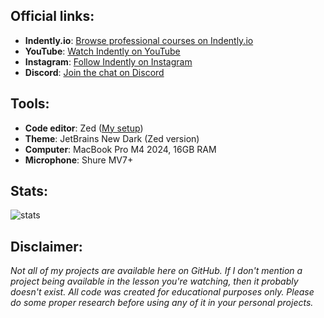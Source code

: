 ## Official links:
- **Indently.io**: [Browse professional courses on Indently.io](https://indently.io)
- **YouTube**: [Watch Indently on YouTube](https://www.youtube.com/@Indently)
- **Instagram**: [Follow Indently on Instagram](https://www.instagram.com/indentlyreels/)
- **Discord**: [Join the chat on Discord](https://discord.com/invite/FRwxrAKw9Z)


## Tools:
- **Code editor**: Zed ([My setup](https://github.com/indently/zed_setup/blob/main/settings.json))
- **Theme**: JetBrains New Dark (Zed version)
- **Computer**: MacBook Pro M4 2024, 16GB RAM
- **Microphone**: Shure MV7+

## Stats:
<p align="left">
  <img src="https://github-readme-stats.vercel.app/api?username=indently&show_icons=true&theme=radical" alt="stats"/>
</p>

## Disclaimer:
_Not all of my projects are available here on GitHub. If I don't mention a project being available in the lesson you're watching, then it probably doesn't exist. All code was created for educational purposes only. Please do some proper research before using any of it in your personal projects._

